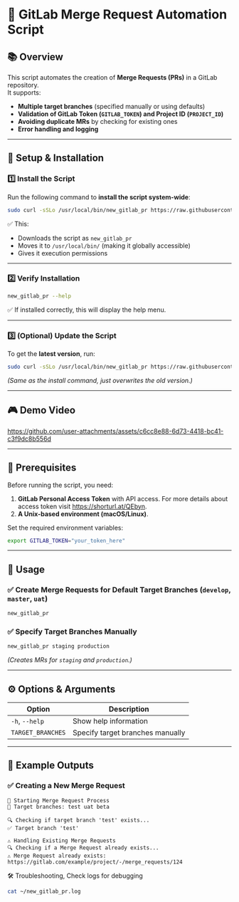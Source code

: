 # 🚀 GitLab Merge Request Automation Script

## 📚 Overview
This script automates the creation of **Merge Requests (PRs)** in a GitLab repository.  
It supports:
- **Multiple target branches** (specified manually or using defaults)
- **Validation of GitLab Token (`GITLAB_TOKEN`) and Project ID (`PROJECT_ID`)**
- **Avoiding duplicate MRs** by checking for existing ones
- **Error handling and logging**

---

## 📌 Setup & Installation

### **1️⃣ Install the Script**
Run the following command to **install the script system-wide**:
```bash
sudo curl -sSLo /usr/local/bin/new_gitlab_pr https://raw.githubusercontent.com/theizekry/gitlab-merge-requests-bot/refs/heads/main/new_gitlab_pr.sh && sudo chmod +x /usr/local/bin/new_gitlab_pr
```
✅ This:
- Downloads the script as `new_gitlab_pr`
- Moves it to `/usr/local/bin/` (making it globally accessible)
- Gives it execution permissions

---

### **2️⃣ Verify Installation**
```bash
new_gitlab_pr --help
```
✅ If installed correctly, this will display the help menu.

---

### **3️⃣ (Optional) Update the Script**
To get the **latest version**, run:
```bash
sudo curl -sSLo /usr/local/bin/new_gitlab_pr https://raw.githubusercontent.com/theizekry/gitlab-merge-requests-bot/refs/heads/main/new_gitlab_pr.sh && sudo chmod +x /usr/local/bin/new_gitlab_pr
```
*(Same as the install command, just overwrites the old version.)*

---

## 🎮 Demo Video
https://github.com/user-attachments/assets/c6cc8e88-6d73-4418-bc41-c3f9dc8b556d

---

## 📌 Prerequisites
Before running the script, you need:
1. **GitLab Personal Access Token** with API access. For more details about access token visit https://shorturl.at/QEbyn.
2. **A Unix-based environment (macOS/Linux)**.

Set the required environment variables:
```bash
export GITLAB_TOKEN="your_token_here"
```

---

## 🚀 Usage

### ✅ **Create Merge Requests for Default Target Branches (`develop`, `master`, `uat`)**
```bash
new_gitlab_pr
```

### ✅ **Specify Target Branches Manually**
```bash
new_gitlab_pr staging production
```
*(Creates MRs for `staging` and `production`.)*

---

## ⚙️ Options & Arguments
| Option | Description |
|--------|------------|
| `-h`, `--help` | Show help information |
| `TARGET_BRANCHES` | Specify target branches manually |

---

## 📝 Example Outputs

### ✅ **Creating a New Merge Request**
```
🚀 Starting Merge Request Process
📌 Target branches: test uat beta

🔍 Checking if target branch 'test' exists...
✅ Target branch 'test'

⚠️ Handling Existing Merge Requests
🔍 Checking if a Merge Request already exists...
⚠️ Merge Request already exists: https://gitlab.com/example/project/-/merge_requests/124
```

🛠️ Troubleshooting, Check logs for debugging
``` bash
cat ~/new_gitlab_pr.log
```